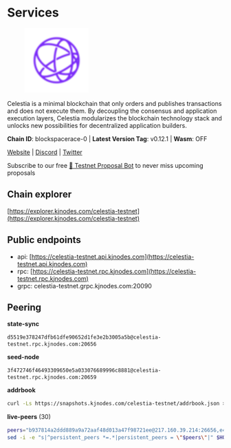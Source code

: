 # Services

<figure><img src="https://raw.githubusercontent.com/kj89/cosmos-images/main/logos/celestia.png" width="150" alt=""><figcaption></figcaption></figure>

Celestia is a minimal blockchain that only orders and publishes transactions and  does not execute them. By decoupling the consensus and application execution layers,  Celestia modularizes the blockchain technology stack and unlocks new possibilities  for decentralized application builders.

**Chain ID**: blockspacerace-0 | **Latest Version Tag**: v0.12.1 | **Wasm**: OFF

[Website](https://celestia.org) | [Discord](https://discord.gg/celestiacommunity) | [Twitter](https://twitter.com/CelestiaOrg)



Subscribe to our free [🤖 Testnet Proposal Bot](https://t.me/kjnodes_testnet_proposal_bot) to never miss upcoming proposals


## Chain explorer
[https://explorer.kjnodes.com/celestia-testnet](https://explorer.kjnodes.com/celestia-testnet)

## Public endpoints

* api: [https://celestia-testnet.api.kjnodes.com](https://celestia-testnet.api.kjnodes.com)
* rpc: [https://celestia-testnet.rpc.kjnodes.com](https://celestia-testnet.rpc.kjnodes.com)
* grpc: celestia-testnet.grpc.kjnodes.com:20090

## Peering

**state-sync**

```text
d5519e378247dfb61dfe90652d1fe3e2b3005a5b@celestia-testnet.rpc.kjnodes.com:20656
```

**seed-node**

```text
3f472746f46493309650e5a033076689996c8881@celestia-testnet.rpc.kjnodes.com:20659
```

**addrbook**
```bash
curl -Ls https://snapshots.kjnodes.com/celestia-testnet/addrbook.json > $HOME/.celestia-app/config/addrbook.json
```

**live-peers** (30)
```bash
peers="b937814a2ddd889a9a72aaf48d013a47f98721ee@217.160.39.214:26656,e4fa11cfb413d69d95dc90a0e12125b091b1d574@51.158.115.159:26656,d5519e378247dfb61dfe90652d1fe3e2b3005a5b@65.109.68.190:20656,a20a5f47307049619d2fe689f3c33f1f7ab9470c@162.55.245.144:2130,e85b086d236a2c9a4d285e6d44126bb6fc6a1555@131.153.158.209:26656,24770b73138ee6a2113e4c35b5e3525749c21350@109.238.11.182:26656,2b8f5b788108c593378ce0dad8faff180b854cb4@185.56.139.86:26656,cb0c8eab8b18c4c6a2d0cc030d1b0787656b61bb@65.108.137.39:26656,b9a59a4e1e521ff3bf651c20a17bbad61fdd443d@104.128.62.172:26656,10c84789386c2ee3aacd8e09f04b78fac14fb3d7@209.126.86.119:26656,e225815e3da7a26d712c074045977034a901bbc0@5.9.106.214:26686,dc76534dfede17c47ec162fce0937b446a627820@206.189.92.202:26656,8f14ec71e1d712c912c27485a169c2519628cfb6@185.225.232.196:21656,3ef426538e3b8bfa274aa9a442583bbbda71942f@185.144.99.12:26656,5fa6853eb52bc3a5ff1fe56b988515d16644819a@65.21.232.33:2000,af66f28f19f747bd2b5a18d91d143dc8e035f86a@47.147.226.228:52656,c97019ef9ee43e93ad9019514b612e6b8363c3fd@138.201.63.38:26686,71819ce1899c1f4f0f138f7a538958dd0d3d3ff8@5.9.78.252:27656,63636c9bec15f0039f78bc48736fe8b84e9e8a60@38.242.233.37:26656,7db3d8fa353b4cf293244f7526cdabfaebef53bf@158.160.24.133:26656,768ac4ece936ca4eb01b763c119edb74c53b58b2@135.181.26.67:26656,508706c7c37a7a5e4c99c4581d9334cbad34cb86@37.27.2.226:26656,d3c0e1867ba635328dc019f1464acf1903f446a5@13.208.144.128:16656,2b749c2f0dd5953eeb5379c7ae7a15ed1020f7e5@135.181.136.124:26656,721d15a87ce8b3062284614def3c32b72019de5b@35.206.161.204:26656,3e3d0887865ca6feaf7e99a50dbfb41e591a9781@141.94.138.48:26688,6f3b4a8311463a03805fc6dcf48ea00b3f84357e@65.108.234.207:26656,28ec6fc21844eb07f8264694c723a8c6056b16c1@195.74.52.167:26656,29c8a82a0be59a2c6a5d6fb2ad0a2e1b4d09de0f@186.3.232.252:26656,7e5044f447e69aeee36d71bbea102c6079eb29e2@198.211.110.136:26656"
sed -i -e "s|^persistent_peers *=.*|persistent_peers = \"$peers\"|" $HOME/.celestia-app/config/config.toml
```

